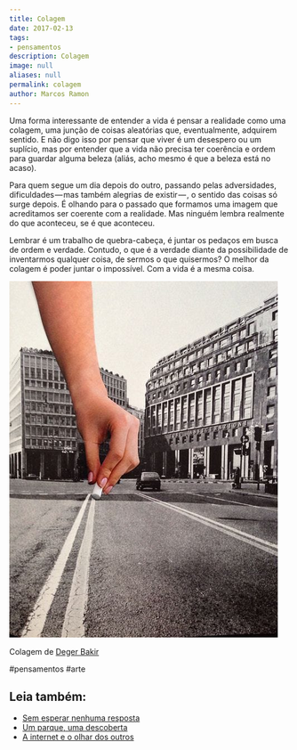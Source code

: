 ```yaml
---
title: Colagem
date: 2017-02-13
tags:
- pensamentos
description: Colagem
image: null
aliases: null
permalink: colagem
author: Marcos Ramon
---
```

Uma forma interessante de entender a vida é pensar a realidade como uma colagem, uma junção de coisas aleatórias que, eventualmente, adquirem sentido. E não digo isso por pensar que viver é um desespero ou um suplício, mas por entender que a vida não precisa ter coerência e ordem para guardar alguma beleza (aliás, acho mesmo é que a beleza está no acaso).

Para quem segue um dia depois do outro, passando pelas adversidades, dificuldades — mas também alegrias de existir — , o sentido das coisas só surge depois. É olhando para o passado que formamos uma imagem que acreditamos ser coerente com a realidade. Mas ninguém lembra realmente do que aconteceu, se é que aconteceu.

Lembrar é um trabalho de quebra-cabeça, é juntar os pedaços em busca de ordem e verdade. Contudo, o que é a verdade diante da possibilidade de inventarmos qualquer coisa, de sermos o que quisermos? O melhor da colagem é poder juntar o impossível. Com a vida é a mesma coisa.

<img src="/assets/img/colagem-medium.jpeg">

Colagem de [Deger Bakir](https://www.flickr.com/photos/degerbakircollage/)


#pensamentos #arte<div class="leia-tambem" markdown="1">
## Leia também:

- <a href="/sem-esperar-nenhuma-resposta">Sem esperar nenhuma resposta</a>
- <a href="/um-parque-uma-descoberta">Um parque, uma descoberta</a>
- <a href="/a-internet-e-o-olhar-dos-outros">A internet e o olhar dos outros</a>
</div>